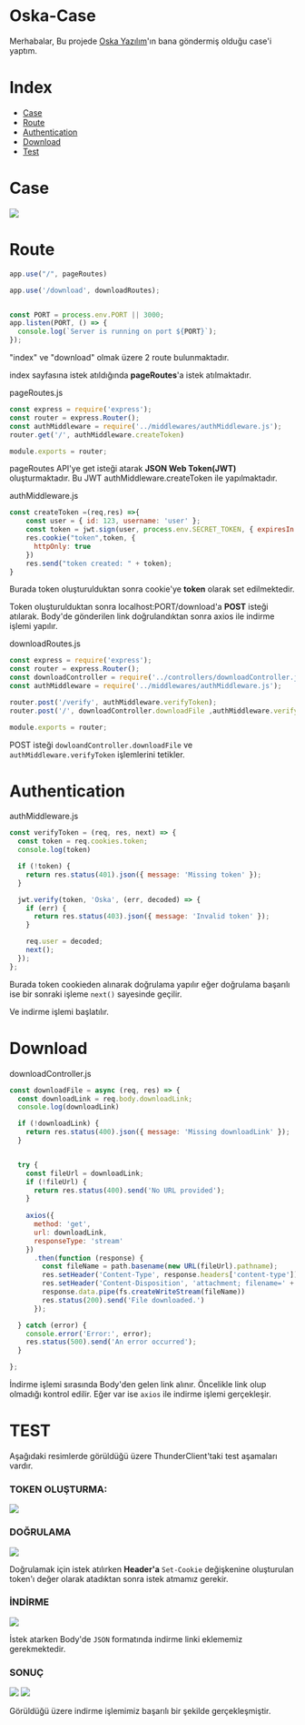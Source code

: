 # Oska-Case

Merhabalar,
Bu projede  <a href="https://oska.com.tr/">Oska Yazılım</a>'ın  bana göndermiş olduğu case'i yaptım. <br>
# Index
- [Case](#case)<br/>
- [Route](#route)<br/>
- [Authentication](#authentication)<br/>
- [Download](#download)<br/>
- [Test](#test)<br/>

# Case
<img src="https://i.hizliresim.com/a42xo3r.png"></img>

# Route
```JavaScript
app.use("/", pageRoutes)

app.use('/download', downloadRoutes);


const PORT = process.env.PORT || 3000;
app.listen(PORT, () => {
  console.log(`Server is running on port ${PORT}`);
});
```
"index" ve "download" olmak üzere 2 route bulunmaktadır.

index sayfasına istek atıldığında **pageRoutes**'a istek atılmaktadır.

pageRoutes.js
```JavaScript
const express = require('express');
const router = express.Router();
const authMiddleware = require('../middlewares/authMiddleware.js');
router.get('/', authMiddleware.createToken)

module.exports = router;

```
pageRoutes API'ye get isteği atarak **JSON Web Token(JWT)** oluşturmaktadır. Bu JWT authMiddleware.createToken ile yapılmaktadır.

authMiddleware.js
```JavaScript
const createToken =(req,res) =>{
    const user = { id: 123, username: 'user' };
    const token = jwt.sign(user, process.env.SECRET_TOKEN, { expiresIn: '1h' });
    res.cookie("token",token, {
      httpOnly: true
    })
    res.send("token created: " + token);
}
```
Burada token oluşturulduktan sonra cookie'ye **token** olarak set edilmektedir.

Token oluşturulduktan sonra localhost:PORT/download'a **POST** isteği atılarak. Body'de gönderilen link doğrulandıktan sonra axios ile indirme işlemi yapılır.

downloadRoutes.js

```JavaScript
const express = require('express');
const router = express.Router();
const downloadController = require('../controllers/downloadController.js');
const authMiddleware = require('../middlewares/authMiddleware.js');

router.post('/verify', authMiddleware.verifyToken);
router.post('/', downloadController.downloadFile ,authMiddleware.verifyToken)

module.exports = router;
```

POST isteği ```dowloandController.downloadFile``` ve ```authMiddleware.verifyToken``` işlemlerini tetikler.

# Authentication

authMiddleware.js
```JavaScript
const verifyToken = (req, res, next) => {
  const token = req.cookies.token;
  console.log(token)

  if (!token) {
    return res.status(401).json({ message: 'Missing token' });
  }

  jwt.verify(token, 'Oska', (err, decoded) => {
    if (err) {
      return res.status(403).json({ message: 'Invalid token' });
    }

    req.user = decoded;
    next();
  });
};
```
Burada token cookieden alınarak doğrulama yapılır eğer doğrulama başarılı ise bir sonraki işleme ```next()``` sayesinde geçilir. 

Ve indirme işlemi başlatılır.

# Download

downloadController.js

```JavaScript
const downloadFile = async (req, res) => {
  const downloadLink = req.body.downloadLink;
  console.log(downloadLink)

  if (!downloadLink) {
    return res.status(400).json({ message: 'Missing downloadLink' });
  }


  try {
    const fileUrl = downloadLink;
    if (!fileUrl) {
      return res.status(400).send('No URL provided');
    }
    
    axios({
      method: 'get',
      url: downloadLink,
      responseType: 'stream'
    })
      .then(function (response) {
        const fileName = path.basename(new URL(fileUrl).pathname);
        res.setHeader('Content-Type', response.headers['content-type']);
        res.setHeader('Content-Disposition', 'attachment; filename=' + fileName);
        response.data.pipe(fs.createWriteStream(fileName))
        res.status(200).send('File downloaded.')
      });

  } catch (error) {
    console.error('Error:', error);
    res.status(500).send('An error occurred');
  }

};
```
İndirme işlemi sırasında Body'den gelen link alınır. Öncelikle link olup olmadığı kontrol edilir. Eğer var ise ```axios``` ile indirme işlemi gerçekleşir.

# TEST

Aşağıdaki resimlerde görüldüğü üzere  ThunderClient'taki test aşamaları vardır.

<h3><b>TOKEN OLUŞTURMA:</b></h2>
<img src="https://i.hizliresim.com/mh7iwr7.png"></img>

<h3><b>DOĞRULAMA</b></h2>
<img src="https://i.hizliresim.com/bv52cid.png"></img>

Doğrulamak için istek atılırken **Header'a** ```Set-Cookie``` değişkenine oluşturulan token'ı değer olarak atadıktan sonra istek atmamız gerekir.

<h3><b>İNDİRME</b></h2>
<img src="https://i.hizliresim.com/aunwg1s.png"></img>

İstek atarken Body'de ```JSON``` formatında indirme linki eklememiz gerekmektedir.

<h3><b>SONUÇ</b></h2>
<img src="https://i.hizliresim.com/lfuof5w.png"></img>
<img src="https://i.hizliresim.com/hxs19z2.png"></img>

Görüldüğü üzere indirme işlemimiz başarılı bir şekilde gerçekleşmiştir.








